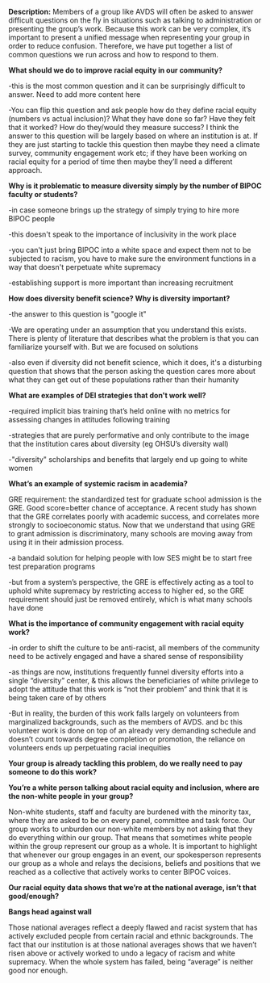 **Description:** Members of a group like AVDS will often be asked to answer difficult questions on the fly in situations such as talking to administration or presenting the group’s work. Because this work can be very complex, it’s important to present a unified message when representing your group in order to reduce confusion. Therefore, we have put together a list of common questions we run across and how to respond to them. 

**What should we do to improve racial equity in our community?**

-this is the most common question and it can be surprisingly difficult to answer. Need to add more content here

-You can flip this question and ask people how do they define racial equity (numbers vs actual inclusion)? What they have done so far? Have they felt that it worked? How do they/would they measure success? I think the answer to this question will be largely based on where an institution is at. If they are just starting to tackle this question then maybe they need a climate survey, community engagement work etc; if they have been working on racial equity for a period of time then maybe they’ll need a different approach. 

**Why is it problematic to measure diversity simply by the number of BIPOC faculty or students?**

-in case someone brings up the strategy of simply trying to hire more BIPOC people

-this doesn't speak to the importance of inclusivity in the work place

-you can't just bring BIPOC into a white space and expect them not to be subjected to racism, you have to make sure the environment functions in a way that doesn't perpetuate white supremacy

-establishing support is more important than increasing recruitment

**How does diversity benefit science? Why is diversity important?**

-the answer to this question is "google it"

-We are operating under an assumption that you understand this exists. There is plenty of literature that describes what the problem is that you can familiarize yourself with. But we are focused on solutions

-also even if diversity did not benefit science, which it does, it's a disturbing question that shows that the person asking the question cares more about what they can get out of these populations rather than their humanity

**What are examples of DEI strategies that don't work well?**

-required implicit bias training that’s held online with no metrics for assessing changes in attitudes following training

-strategies that are purely performative and only contribute to the image that the institution cares about diversity (eg OHSU’s diversity wall)

-"diversity" scholarships and benefits that largely end up going to white women

**What’s an example of systemic racism in academia?**

GRE requirement: the standardized test for graduate school admission is the GRE. Good score=better chance of acceptance. A recent study has shown that the GRE correlates poorly with academic success, and correlates more strongly to socioeconomic status. Now that we understand that using GRE to grant admission is discriminatory, many schools are moving away from using it in their admission process. 

-a bandaid solution for helping people with low SES might be to start free test preparation programs

-but from a system’s perspective, the GRE is effectively acting as a tool to uphold white supremacy by restricting access to higher ed, so the GRE requirement should just be removed entirely, which is what many schools have done

**What is the importance of community engagement with racial equity work?**

-in order to shift the culture to be anti-racist, all members of the community need to be actively engaged and have a shared sense of responsibility

-as things are now, institutions frequently funnel diversity efforts into a single “diversity” center, & this allows the beneficiaries of white privilege to adopt the attitude that this work is “not their problem” and think that it is being taken care of by others

-But in reality, the burden of this work falls largely on volunteers from marginalized backgrounds, such as the members of AVDS. and bc this volunteer work is done on top of an already very demanding schedule and doesn’t count towards degree completion or promotion, the reliance on volunteers ends up perpetuating racial inequities

**Your group is already tackling this problem, do we really need to pay someone to do this work?**

**You’re a white person talking about racial equity and inclusion, where are the non-white people in your group?**

Non-white students, staff and faculty are burdened with the minority tax, where they are asked to be on every panel, committee and task force. Our group works to unburden our non-white members by not asking that they do everything within our group. That means that sometimes white people within the group represent our group as a whole. It is important to highlight that whenever our group engages in an event, our spokesperson represents our group as a whole and relays the decisions, beliefs and positions that we reached as a collective that actively works to center BIPOC voices. 

**Our racial equity data shows that we’re at the national average, isn’t that good/enough?**

**Bangs head against wall**

Those national averages reflect a deeply flawed and racist system that has actively excluded people from certain racial and ethnic backgrounds. The fact that our institution is at those national averages shows that we haven’t risen above or actively worked to undo a legacy of racism and white supremacy. When the whole system has failed, being “average” is neither good nor enough. 


